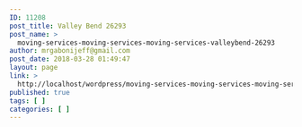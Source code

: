 ```yaml
---
ID: 11208
post_title: Valley Bend 26293
post_name: >
  moving-services-moving-services-moving-services-valleybend-26293
author: mrgabonijeff@gmail.com
post_date: 2018-03-28 01:49:47
layout: page
link: >
  http://localhost/wordpress/moving-services-moving-services-moving-services-valleybend-26293/
published: true
tags: [ ]
categories: [ ]
---
```

